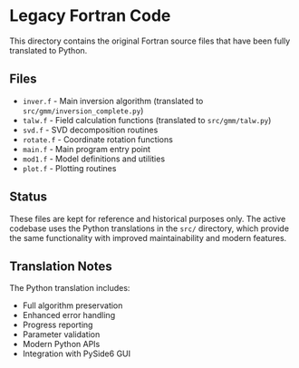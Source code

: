 # Legacy Fortran Code

This directory contains the original Fortran source files that have been fully translated to Python.

## Files

- `inver.f` - Main inversion algorithm (translated to `src/gmm/inversion_complete.py`)
- `talw.f` - Field calculation functions (translated to `src/gmm/talw.py`)
- `svd.f` - SVD decomposition routines
- `rotate.f` - Coordinate rotation functions
- `main.f` - Main program entry point
- `mod1.f` - Model definitions and utilities
- `plot.f` - Plotting routines

## Status

These files are kept for reference and historical purposes only. The active codebase uses the Python translations in the `src/` directory, which provide the same functionality with improved maintainability and modern features.

## Translation Notes

The Python translation includes:
- Full algorithm preservation
- Enhanced error handling
- Progress reporting
- Parameter validation
- Modern Python APIs
- Integration with PySide6 GUI